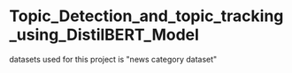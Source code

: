 # Topic_Detection_and_topic_tracking_using_DistilBERT_Model

datasets used for this project is "news category dataset"
